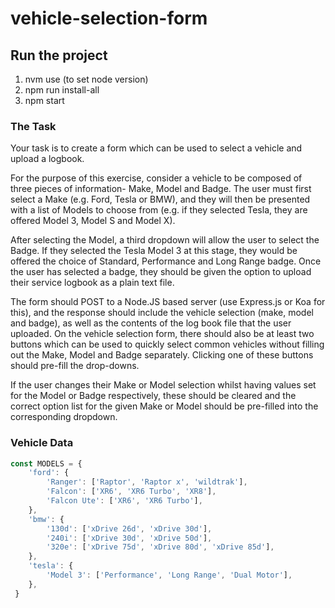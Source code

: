 # vehicle-selection-form

## Run the project

1. nvm use (to set node version)
2. npm run install-all
3. npm start

### The Task

Your task is to create a form which can be used to select a
vehicle and upload a logbook.

For the purpose of this exercise, consider a vehicle to be
composed of three pieces of information- Make, Model and
Badge. The user must first select a Make (e.g. Ford, Tesla or
BMW), and they will then be presented with a list of Models
to choose from (e.g. if they selected Tesla, they are offered
Model 3, Model S and Model X).

After selecting the Model, a third dropdown will allow the
user to select the Badge. If they selected the Tesla Model 3
at this stage, they would be offered the choice of Standard,
Performance and Long Range badge. Once the user has
selected a badge, they should be given the option to
upload their service logbook as a plain text file.

The form should POST to a Node.JS based server (use
Express.js or Koa for this), and the response should include
the vehicle selection (make, model and badge), as well as
the contents of the log book file that the user uploaded.
On the vehicle selection form, there should also be at least
two buttons which can be used to quickly select common
vehicles without filling out the Make, Model and Badge
separately. Clicking one of these buttons should pre-fill the
drop-downs.

If the user changes their Make or Model selection whilst
having values set for the Model or Badge respectively, these
should be cleared and the correct option list for the given
Make or Model should be pre-filled into the corresponding
dropdown.

### Vehicle Data

```js
const MODELS = {
    'ford': {
        'Ranger': ['Raptor', 'Raptor x', 'wildtrak'],
        'Falcon': ['XR6', 'XR6 Turbo', 'XR8'],
        'Falcon Ute': ['XR6', 'XR6 Turbo'],
    },
    'bmw': {
        '130d': ['xDrive 26d', 'xDrive 30d'],
        '240i': ['xDrive 30d', 'xDrive 50d'],
        '320e': ['xDrive 75d', 'xDrive 80d', 'xDrive 85d'],
    },
    'tesla': {
        'Model 3': ['Performance', 'Long Range', 'Dual Motor'],
    },
 }
 ```
